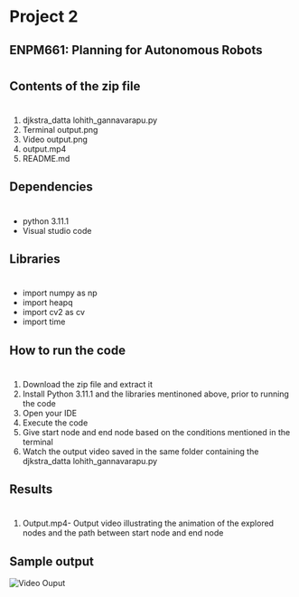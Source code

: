 # Project 2

## ENPM661: Planning for Autonomous Robots
#
## Contents of the zip file
#
1. djkstra_datta lohith_gannavarapu.py
2. Terminal output.png
3. Video output.png
4. output.mp4
5. README.md

## Dependencies
#
- python 3.11.1
- Visual studio code

## Libraries
#
- import numpy as np
- import heapq
- import cv2 as cv
- import time

## How to run the code
#
1. Download the zip file and extract it
2. Install Python 3.11.1 and the libraries mentinoned above, prior to running the code
3. Open your IDE
4. Execute the code 
5. Give start node and end node based on the conditions mentioned in the terminal
6. Watch the output video saved in the same folder containing the djkstra_datta lohith_gannavarapu.py

## Results
#
1. Output.mp4- Output video illustrating the animation of the explored nodes and the path between start node and end node

## Sample output

![Video Ouput](https://user-images.githubusercontent.com/126642779/224514903-523e45cf-98d7-4ff4-8e58-5b730b0d2ce3.png)

